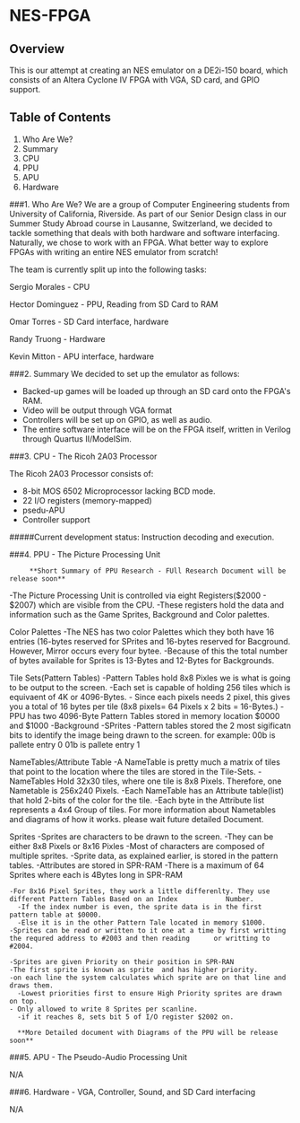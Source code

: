 NES-FPGA
========


Overview
--------

This is our attempt at creating an NES emulator on a DE2i-150 board, which
consists of an Altera Cyclone IV FPGA with VGA, SD card, and GPIO support.


Table of Contents
-----------------

1. Who Are We?
2. Summary
3. CPU
4. PPU
5. APU
6. Hardware


###1. Who Are We?
We are a group of Computer Engineering students from University of California, Riverside. As part of our Senior Design class in our Summer Study Abroad course in Lausanne, Switzerland, we decided to tackle something that deals with both hardware and software interfacing. Naturally, we chose to work with an FPGA. What better way to explore FPGAs with writing an entire NES emulator from scratch!

The team is currently split up into the following tasks:


Sergio Morales - CPU

Hector Dominguez - PPU, Reading from SD Card to RAM

Omar Torres - SD Card interface, hardware

Randy Truong - Hardware

Kevin Mitton - APU interface, hardware


###2. Summary
We decided to set up the emulator as follows:

- Backed-up games will be loaded up through an SD card onto the FPGA's RAM.
- Video will be output through VGA format
- Controllers will be set up on GPIO, as well as audio.
- The entire software interface will be on the FPGA itself, written in Verilog through Quartus II/ModelSim.

###3. CPU - The Ricoh 2A03 Processor

The Ricoh 2A03 Processor consists of:

- 8-bit MOS 6502 Microprocessor lacking BCD mode.
- 22 I/O registers (memory-mapped)
- psedu-APU
- Controller support


#####Current development status:
Instruction decoding and execution.

###4. PPU - The Picture Processing Unit

         **Short Summary of PPU Research - FUll Research Document will be release soon**

  -The Picture Processing Unit is controlled via eight Registers($2000 - $2007) which are visible from the CPU.
  -These registers hold the data and information such as the Game Sprites, Background and Color palettes.
  
  Color Palettes
    -The NES has two color Palettes which they both have 16 entries (16-bytes reserved for SPrites and 16-bytes             reserved for Bacground. However, Mirror occurs every four bytee. 
      -Because of this the total number of bytes available for Sprites is 13-Bytes and 12-Bytes for Backgrounds.
 
  Tile Sets(Pattern Tables) 
    -Pattern Tables hold 8x8 Pixles we is what is going to be output to the screen. 
    -Each set is capable of holding 256 tiles which is equivaent of 4K or 4096-Bytes.
    - Since each pixels needs 2 pixel, this gives you a total of 16 bytes per tile (8x8 pixels= 64 Pixels x 2 bits =          16-Bytes.)
    - PPU has two 4096-Byte Pattern Tables stored in memory location $0000 and $1000
        -Background
        -SPrites
    -Pattern tables stored the 2 most sigificatn bits to identify the image being drawn to the screen.
      for example:
          00b is pallete entry 0
          01b is pallete entry 1
    
  NameTables/Attribute Table
    -A NameTable is pretty much a matrix of tiles that point to the location where the tiles are stored in the              Tile-Sets.
    -NameTables Hold 32x30 tiles, where one tile is 8x8 Pixels. Therefore, one Nametable is 256x240 Pixels.
    -Each NameTable has an Attribute table(list) that hold 2-bits of the color for the tile. 
    -Each byte in the Attribute list represents a 4x4 Group of tiles. 
    For more information about Nametables and diagrams of how it works. please wait future detailed Document.
    
  Sprites
    -Sprites are characters to be drawn to the screen.
    -They can be either 8x8 Pixels or 8x16 Pixles 
    -Most of characters are composed of multiple sprites.
    -Sprite data, as explained earlier, is stored in the pattern tables.
      -Attributes are stored in SPR-RAM
    -There is a maximum of 64 Sprites where each is 4Bytes long in SPR-RAM
    
    -For 8x16 Pixel Sprites, they work a little differenlty. They use different Pattern Tables Based on an Index            Number.
      -If the index number is even, the sprite data is in the first pattern table at $0000.
      -Else it is in the other Pattern Tale located in memory $1000.
    -Sprites can be read or written to it one at a time by first writting the requred address to #2003 and then reading      or writting to #2004.
    
    -Sprites are given Priority on their position in SPR-RAN
    -The first sprite is known as sprite  and has higher priority. 
    -on each line the system calculates which sprite are on that line and draws them. 
      -Lowest priorities first to ensure High Priority sprites are drawn on top.
    - Only allowed to write 8 Sprites per scanline. 
      -if it reaches 8, sets bit 5 of I/O register $2002 on.
      
      **More Detailed document with Diagrams of the PPU will be release soon**

###5. APU - The Pseudo-Audio Processing Unit

N/A

###6. Hardware - VGA, Controller, Sound, and SD Card interfacing

N/A
